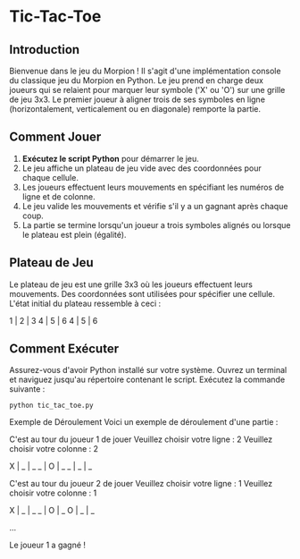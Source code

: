 # Tic-Tac-Toe

## Introduction

Bienvenue dans le jeu du Morpion ! Il s'agit d'une implémentation console du classique jeu du Morpion en Python. Le jeu prend en charge deux joueurs qui se relaient pour marquer leur symbole ('X' ou 'O') sur une grille de jeu 3x3. Le premier joueur à aligner trois de ses symboles en ligne (horizontalement, verticalement ou en diagonale) remporte la partie.

## Comment Jouer

1. **Exécutez le script Python** pour démarrer le jeu.
2. Le jeu affiche un plateau de jeu vide avec des coordonnées pour chaque cellule.
3. Les joueurs effectuent leurs mouvements en spécifiant les numéros de ligne et de colonne.
4. Le jeu valide les mouvements et vérifie s'il y a un gagnant après chaque coup.
5. La partie se termine lorsqu'un joueur a trois symboles alignés ou lorsque le plateau est plein (égalité).

## Plateau de Jeu

Le plateau de jeu est une grille 3x3 où les joueurs effectuent leurs mouvements. Des coordonnées sont utilisées pour spécifier une cellule. L'état initial du plateau ressemble à ceci :

 1 | 2 | 3
 4 | 5 | 6
 4 | 5 | 6


## Comment Exécuter

Assurez-vous d'avoir Python installé sur votre système. Ouvrez un terminal et naviguez jusqu'au répertoire contenant le script. Exécutez la commande suivante :

``python tic_tac_toe.py``

Exemple de Déroulement
Voici un exemple de déroulement d'une partie :

C'est au tour du joueur 1 de jouer
Veuillez choisir votre ligne : 2
Veuillez choisir votre colonne : 2

 X | _ | _ 
 _ | O | _
 _ | _ | _

C'est au tour du joueur 2 de jouer
Veuillez choisir votre ligne : 1
Veuillez choisir votre colonne : 1

 X | _ | _
 _ | O | _ 
 O | _ | _ 

...

Le joueur 1 a gagné !
